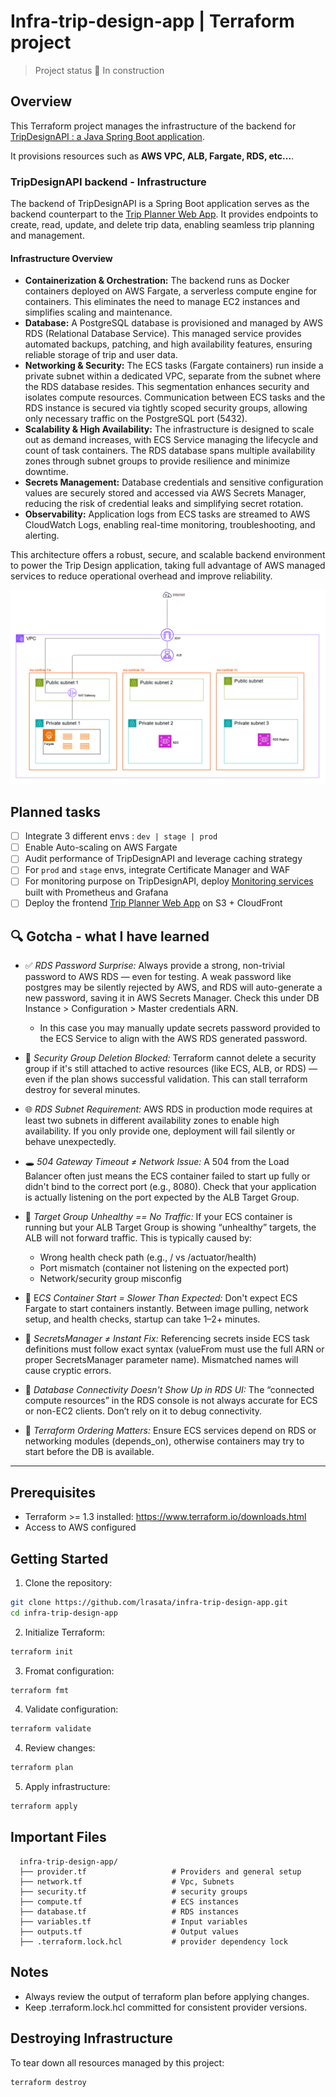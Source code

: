 # Infra-trip-design-app | Terraform project

> Project status 🚧 In construction 

## Overview

This Terraform project manages the infrastructure of the backend
for [TripDesignAPI : a Java Spring Boot application](https://github.com/lrasata/tripPlannerAPI).

It provisions resources such as **AWS VPC, ALB, Fargate, RDS, etc...**.

### TripDesignAPI backend - Infrastructure

The backend of TripDesignAPI is a Spring Boot application serves as the backend counterpart to the [Trip Planner Web App](https://github.com/lrasata/trip-planner-web-app).
It provides endpoints to create, read, update, and delete trip data, enabling seamless trip planning and management.

#### Infrastructure Overview
- **Containerization & Orchestration:** The backend runs as Docker containers deployed on AWS Fargate, a serverless compute engine for containers. This eliminates the need to manage EC2 instances and simplifies scaling and maintenance.
- **Database:** A PostgreSQL database is provisioned and managed by AWS RDS (Relational Database Service). This managed service provides automated backups, patching, and high availability features, ensuring reliable storage of trip and user data.
- **Networking & Security:** The ECS tasks (Fargate containers) run inside a private subnet within a dedicated VPC, separate from the subnet where the RDS database resides. This segmentation enhances security and isolates compute resources.
Communication between ECS tasks and the RDS instance is secured via tightly scoped security groups, allowing only necessary traffic on the PostgreSQL port (5432).
- **Scalability & High Availability:** The infrastructure is designed to scale out as demand increases, with ECS Service managing the lifecycle and count of task containers. The RDS database spans multiple availability zones through subnet groups to provide resilience and minimize downtime.
- **Secrets Management:** Database credentials and sensitive configuration values are securely stored and accessed via AWS Secrets Manager, reducing the risk of credential leaks and simplifying secret rotation.
- **Observability:** Application logs from ECS tasks are streamed to AWS CloudWatch Logs, enabling real-time monitoring, troubleshooting, and alerting.

This architecture offers a robust, secure, and scalable backend environment to power the Trip Design application, taking full advantage of AWS managed services to reduce operational overhead and improve reliability.


<img src="./docs/aws-diagram.png" alt="trip-design-backend-infrastructure">

## Planned tasks
- [ ] Integrate 3 different envs : `dev | stage | prod`
- [ ] Enable Auto-scaling on AWS Fargate
- [ ] Audit performance of TripDesignAPI and leverage caching strategy
- [ ] For `prod` and `stage` envs, integrate Certificate Manager and WAF
- [ ] For monitoring purpose on TripDesignAPI, deploy [Monitoring services](https://github.com/lrasata/monitoring-services) built with Prometheus and Grafana
- [ ] Deploy the frontend [Trip Planner Web App](https://github.com/lrasata/trip-planner-web-app) on S3 + CloudFront

## 🔍 Gotcha -  what I have learned
- ✅ *RDS Password Surprise:* Always provide a strong, non-trivial password to AWS RDS — even for testing. A weak password like postgres may be silently rejected by AWS, and RDS will auto-generate a new password, saving it in AWS Secrets Manager. Check this under DB Instance > Configuration > Master credentials ARN.
  - In this case you may manually update secrets password provided to the ECS Service to align with the AWS RDS generated password.
- 🛑 *Security Group Deletion Blocked:* Terraform cannot delete a security group if it's still attached to active resources (like ECS, ALB, or RDS) — even if the plan shows successful validation. This can stall terraform destroy for several minutes.

- 🌐 *RDS Subnet Requirement:* AWS RDS in production mode requires at least two subnets in different availability zones to enable high availability. If you only provide one, deployment will fail silently or behave unexpectedly.

- 🕳️ *504 Gateway Timeout ≠ Network Issue:* A 504 from the Load Balancer often just means the ECS container failed to start up fully or didn't bind to the correct port (e.g., 8080). Check that your application is actually listening on the port expected by the ALB Target Group.

- 🧱 *Target Group Unhealthy == No Traffic:* If your ECS container is running but your ALB Target Group is showing “unhealthy” targets, the ALB will not forward traffic. This is typically caused by:
  - Wrong health check path (e.g., / vs /actuator/health)
  - Port mismatch (container not listening on the expected port)
  - Network/security group misconfig

- 🐢 E*CS Container Start = Slower Than Expected:* Don't expect ECS Fargate to start containers instantly. Between image pulling, network setup, and health checks, startup can take 1–2+ minutes.

- 🔐 *SecretsManager ≠ Instant Fix:* Referencing secrets inside ECS task definitions must follow exact syntax (valueFrom must use the full ARN or proper SecretsManager parameter name). Mismatched names will cause cryptic errors.

- 🧠 *Database Connectivity Doesn't Show Up in RDS UI:* The “connected compute resources” in the RDS console is not always accurate for ECS or non-EC2 clients. Don’t rely on it to debug connectivity.

- 🔄 *Terraform Ordering Matters:* Ensure ECS services depend on RDS or networking modules (depends_on), otherwise containers may try to start before the DB is available.

---

## Prerequisites

- Terraform >= 1.3 installed: https://www.terraform.io/downloads.html
- Access to AWS configured

## Getting Started

1. Clone the repository:

```bash
git clone https://github.com/lrasata/infra-trip-design-app.git
cd infra-trip-design-app
```

2. Initialize Terraform:

````bash
terraform init
````

3. Fromat configuration:

````bash
terraform fmt
````

4. Validate configuration:

````bash
terraform validate
````

4. Review changes:

````bash
terraform plan
````

5. Apply infrastructure:

````bash
terraform apply
````

## Important Files

````text
  infra-trip-design-app/
  ├── provider.tf                   # Providers and general setup
  ├── network.tf                    # Vpc, Subnets
  ├── security.tf                   # security groups
  ├── compute.tf                    # ECS instances
  ├── database.tf                   # RDS instances
  ├── variables.tf                  # Input variables
  ├── outputs.tf                    # Output values
  ├── .terraform.lock.hcl           # provider dependency lock 
````

## Notes

- Always review the output of terraform plan before applying changes.
- Keep .terraform.lock.hcl committed for consistent provider versions.

## Destroying Infrastructure

To tear down all resources managed by this project:

````bash
terraform destroy
````